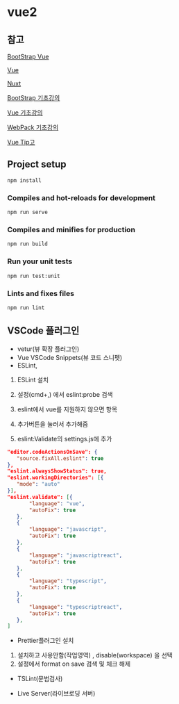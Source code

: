 # vue2

## 참고

[BootStrap Vue](https://bootstrap-vue.org/)

[Vue](https://kr.vuejs.org/v2/guide/index.html)

[Nuxt](https://nuxtjs.org)

[BootStrap 기초강의](https://www.youtube.com/watch?v=5ETqQWvwXV4)

[Vue 기초강의](https://www.youtube.com/watch?v=sqH0u8wN4Rs)

[WebPack 기초강의](https://www.youtube.com/watch?v=rbmUFHZt3sg)

[Vue Tip고](https://jess2.xyz/vue/vue-tip/)

## Project setup
```
npm install
```

### Compiles and hot-reloads for development
```
npm run serve
```

### Compiles and minifies for production
```
npm run build
```

### Run your unit tests
```
npm run test:unit
```

### Lints and fixes files
```
npm run lint
```


## VSCode 플러그인

- vetur(뷰 확장 플러그인)
- Vue VSCode Snippets(뷰 코드 스니펫)
- ESLint, 

 1. ESLint 설치
 2. 설정(cmd+,) 에서 eslint:probe 검색
 3. eslint에서 vue를 지원하지 않으면 항목 
 4. 추가버튼을 눌러서 추가해줌

 5. eslint:Validate의 settings.js에 추가
 ```json
 "editor.codeActionsOnSave": {
    "source.fixAll.eslint": true
},
"eslint.alwaysShowStatus": true,
"eslint.workingDirectories": [{
    "mode": "auto"
}],
"eslint.validate": [{
        "language": "vue",
        "autoFix": true
    },
    {
        "language": "javascript",
        "autoFix": true
    },
    {
        "language": "javascriptreact",
        "autoFix": true
    },
    {
        "language": "typescript",
        "autoFix": true
    },
    {
        "language": "typescriptreact",
        "autoFix": true
    },
]
 ```

- Prettier플러그인 설치
1. 설치하고 사용안함(작업영역) , disable(workspace) 을 선택
2. 설정에서 format on save 검색 및 체크 해제

- TSLint(문법검사)



- Live Server(라이브로딩 서버)